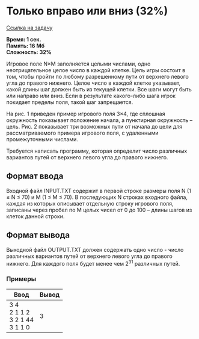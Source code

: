 <h1 class="title">Только вправо или вниз (32%)</h1>
<p><a href="https://acmp.ru/index.asp?main=task&id_task=165" target="_blank">Ссылка на задачу</a></p>
<p><b>Время: 1 сек.<br>Память: 16 Мб<br>Сложность: 32%</b></p>
<p>Игровое поле N×M заполняется целыми числами, одно неотрицательное целое число в каждой клетке. Цель игры состоит в том, чтобы пройти по любому разрешенному пути от верхнего левого угла до правого нижнего. Целое число в каждой клетке указывает, какой длины шаг должен быть из текущей клетки. Все шаги могут быть или направо или вниз. Если в результате какого-либо шага игрок покидает пределы поля, такой шаг запрещается.</p>
<p>На рис. 1 приведен пример игрового поля 3×4, где сплошная окружность показывает положение начала, а пунктирная окружность – цель. Рис. 2 показывает три возможных пути от начала до цели для рассматриваемого примера игрового поля, с удаленными промежуточными числами.</p>
<p>Требуется написать программу, которая определит число различных вариантов путей от верхнего левого угла до правого нижнего.</p>
<h2>Формат ввода</h2>
<p class=text>
Входной файл INPUT.TXT содержит в первой строке размеры поля N (1 ≤ N ≤ 70) и M (1 ≤ M ≤ 70). В последующих N строках входного файла, каждая из которых описывает отдельную строку игрового поля, записаны через пробел по M целых чисел от 0 до 100 – длины шагов из клеток данной строки.
</p>
<h2>Формат вывода</h2>
<p class=text>
Выходной файл OUTPUT.TXT должен содержать одно число - число различных вариантов путей от верхнего левого угла до правого нижнего. Для каждого поля будет менее чем 2<sup>31</sup> различных путей.
</p>
<h3>Примеры</h3>
<table class="sample-tests">
  <thead>
     <tr>
        <th>Ввод</th>
        <th>Вывод</th>
     </tr>
  </thead>
  <tbody>
     <tr>
        <td>3 4<br>
            2 1 1 2<br>
            3 2 1 44<br>
            3 1 1 0</td>
        <td>3</td>
     </tr>
  </tbody>
</table>
